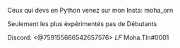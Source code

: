 Ceux qui devs en Python venez sur mon Insta:
    moha_orn

Seulement les plus éxpérimentés pas de
Débutants

Discord:
    <@759155666542657576>
    𝐿𝐹 Moha.Tln#0001
